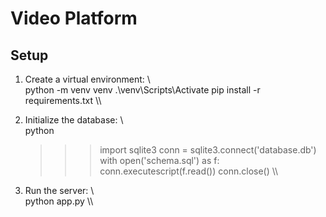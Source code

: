 # Video Platform

## Setup

1. Create a virtual environment:
   \\\
   python -m venv venv
   .\venv\Scripts\Activate
   pip install -r requirements.txt
   \\\

2. Initialize the database:
   \\\
   python
   >>> import sqlite3
   >>> conn = sqlite3.connect('database.db')
   >>> with open('schema.sql') as f: conn.executescript(f.read())
   >>> conn.close()
   \\\

3. Run the server:
   \\\
   python app.py
   \\\

